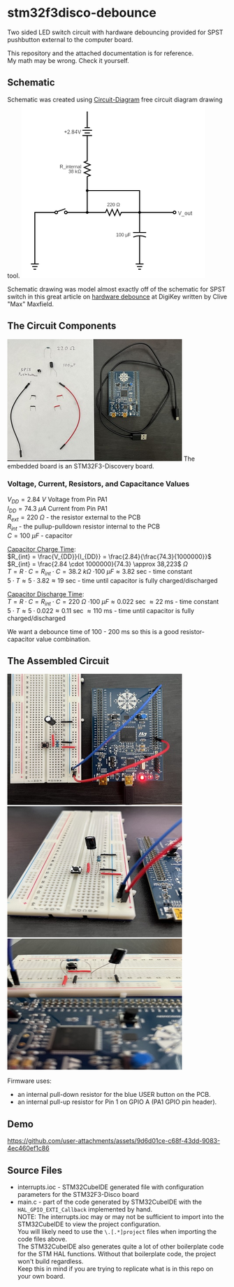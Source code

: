 ﻿# stm32f3disco-debounce
Two sided LED switch circuit with hardware debouncing provided for SPST pushbutton external to the computer board.  

This repository and the attached documentation is for reference.  
My math may be wrong. Check it yourself.  

## Schematic
Schematic was created using [Circuit-Diagram](https://www.circuit-diagram.org) free circuit diagram drawing tool.
![alt text](https://github.com/kkeian/stm32f3disco-debounce/blob/main/images/schematic.png)

Schematic drawing was model almost exactly off of the schematic for SPST switch in this great article on [hardware debounce](https://www.digikey.com/en/articles/how-to-implement-hardware-debounce-for-switches-and-relays) at DigiKey written by Clive "Max" Maxfield.

## The Circuit Components
![alt text](https://github.com/kkeian/stm32f3disco-debounce/blob/main/images/components.JPG)
The embedded board is an STM32F3-Discovery board.

### Voltage, Current, Resistors, and Capacitance Values
$V_{DD} = 2.84$ $V$ Voltage from Pin PA1  
$I_{DD} = 74.3$ $\mu A$ Current from Pin PA1  
$R_{ext} = 220$ $\Omega$ - the resistor external to the PCB  
$R_{int}$ - the pullup-pulldown resistor internal to the PCB  
$C = 100$ $\mu F$ - capacitor  
  
<ins>Capacitor Charge Time</ins>:  
$R_{int} = \frac{V_{DD}}{I_{DD}} = \frac{2.84}{\frac{74.3}{1000000}}$  
$R_{int} = \frac{2.84 \cdot 1000000}{74.3} \approx 38,223$ $\Omega$  
$T = R \cdot C = R_{int} \cdot C = 38.2$ $k \Omega$ $\cdot 100$ $\mu F \approx 3.82$ sec - time constant  
$5 \cdot T \approx 5 \cdot 3.82 \approx 19$ sec - time until capacitor is fully charged/discharged  
  
<ins>Capacitor Discharge Time</ins>:  
$T = R \cdot C = R_{int} \cdot C = 220$ $\Omega$ $\cdot 100$ $\mu F \approx 0.022$ sec $\approx 22$ ms - time constant  
$5 \cdot T \approx 5 \cdot 0.022 \approx 0.11$ sec $\approx 110$ ms - time until capacitor is fully charged/discharged  
  
We want a debounce time of 100 - 200 ms so this is a good resistor-capacitor value combination. 

## The Assembled Circuit
<img src="https://github.com/kkeian/stm32f3disco-debounce/blob/main/images/connections0.JPG" height="300" width="400"/>
<img src="https://github.com/kkeian/stm32f3disco-debounce/blob/main/images/connections1.JPG" height="300" width="400"/>
<img src="https://github.com/kkeian/stm32f3disco-debounce/blob/main/images/connections2.JPG" height="300" width="400"/>

Firmware uses:
- an internal pull-down resistor for the blue USER button on the PCB.
- an internal pull-up resistor for Pin 1 on GPIO A (PA1 GPIO pin header).

## Demo


https://github.com/user-attachments/assets/9d6d01ce-c68f-43dd-9083-4ec460ef1c86



## Source Files
- interrupts.ioc - STM32CubeIDE generated file with configuration parameters for the STM32F3-Disco board
- main.c - part of the code generated by STM32CubeIDE with the `HAL_GPIO_EXTI_Callback` implemented by hand.  
NOTE: The interrupts.ioc may or may not be sufficient to import into the STM32CubeIDE to view the project configuration.  
You will likely need to use the `\.[.*]project` files when importing the code files above.  
The STM32CubeIDE also generates quite a lot of other boilerplate code for the STM HAL functions. Without that boilerplate code, the project won't build regardless.  
Keep this in mind if you are trying to replicate what is in this repo on your own board.  
